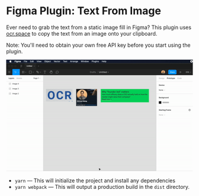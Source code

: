 # Figma Plugin: Text From Image

Ever need to grab the text from a static image fill in Figma? This plugin uses [ocr.space](https://ocr.space) to copy the text from an image onto your clipboard.

Note: You'll need to obtain your own free API key before you start using the plugin.    

![Demo animation](./static/demo.gif)

- `yarn` — This will initialize the project and install any dependencies
- `yarn webpack` — This will output a production build in the `dist` directory.